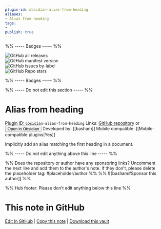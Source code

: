 ```yaml
---
plugin-id: obsidian-alias-from-heading
aliases:
- Alias from heading
tags: 
- 
publish: true
---
```


%% ----- Badges ----- %%

![GitHub all releases](https://img.shields.io/github/downloads/basham/obsidian-alias-from-heading/total?color=573E7A&logo=github&style=for-the-badge)   
![GitHub manifest version](https://img.shields.io/github/manifest-json/v/basham/obsidian-alias-from-heading?color=573E7A&logo=github&style=for-the-badge)   
![GitHub issues by-label](https://img.shields.io/github/issues/basham/obsidian-alias-from-heading/help%20wanted?color=573E7A&logo=github&style=for-the-badge)   
![GitHub Repo stars](https://img.shields.io/github/stars/basham/obsidian-alias-from-heading?color=573E7A&logo=github&style=for-the-badge)

%% ----- Badges ----- %%

%% ----- Do not edit this section ----- %%

# Alias from heading

Plugin ID: `obsidian-alias-from-heading`
Links: [GitHub repository](https://github.com/basham/obsidian-alias-from-heading) or [<button id=HH>Open in Obsidian</button>](obsidian://show-plugin?id=obsidian-alias-from-heading)
Developed by: [[basham]]
Mobile compatible: [[Mobile-compatible plugins|Yes]]

Implicitly add an alias matching the first heading in a document.

%% ----- Do not edit anything above this line ----- %% 

%% Does the repository or author have any sponsoring links? Uncomment the next line and add them to the author's note. If they don't, please delete the placeholder tag: #placeholder/author %%
%% ![[basham#Sponsor this author]] %%

%% Hub footer: Please don't edit anything below this line %%

# This note in GitHub

<span class="git-footer">[Edit In GitHub](https://github.dev/obsidian-community/obsidian-hub/blob/main/02%20-%20Community%20Expansions/02.05%20All%20Community%20Expansions/Plugins/obsidian-alias-from-heading.md "git-hub-edit-note") | [Copy this note](https://raw.githubusercontent.com/obsidian-community/obsidian-hub/main/02%20-%20Community%20Expansions/02.05%20All%20Community%20Expansions/Plugins/obsidian-alias-from-heading.md "git-hub-copy-note") | [Download this vault](https://github.com/obsidian-community/obsidian-hub/archive/refs/heads/main.zip "git-hub-download-vault") </span>
